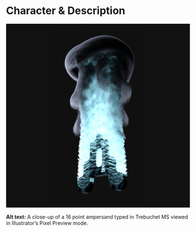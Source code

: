 # Character & Description

![A close-up of a 16 point ampersand typed in Trebuchet MS viewed in Illustrator’s Pixel Preview mode.](img/letter-a-mstroleny.jpg)

**Alt text:** A close-up of a 16 point ampersand typed in Trebuchet MS viewed in Illustrator’s Pixel Preview mode.
